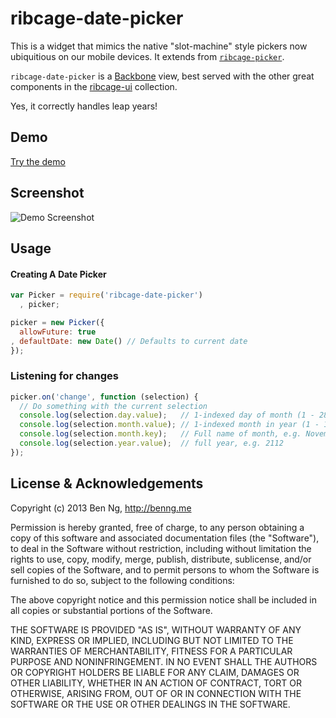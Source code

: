 ribcage-date-picker
==============

This is a widget that mimics the native "slot-machine" style pickers now ubiquitious on our mobile devices. It extends from [`ribcage-picker`](http://npmjs.org/package/ribcage-picker).

`ribcage-date-picker` is a [Backbone](http://backbonejs.org/) view, best served with the other great components in the [ribcage-ui](https://github.com/Techwraith/ribcage-ui) collection.

Yes, it correctly handles leap years!

Demo
----

[Try the demo](http://ben-ng.github.io/ribcage-date-picker/)

Screenshot
----------
![Demo Screenshot](http://ben-ng.github.io/ribcage-date-picker/screencap.jpg)

Usage
-----

#### Creating A Date Picker

```js
var Picker = require('ribcage-date-picker')
  , picker;

picker = new Picker({
  allowFuture: true
, defaultDate: new Date() // Defaults to current date
});
```

### Listening for changes
```js
picker.on('change', function (selection) {
  // Do something with the current selection
  console.log(selection.day.value);   // 1-indexed day of month (1 - 28/29/30/31)
  console.log(selection.month.value); // 1-indexed month in year (1 - 12)
  console.log(selection.month.key);   // Full name of month, e.g. November
  console.log(selection.year.value);  // full year, e.g. 2112
});
```

License & Acknowledgements
--------------------------

Copyright (c) 2013 Ben Ng, http://benng.me

Permission is hereby granted, free of charge, to any person
obtaining a copy of this software and associated documentation
files (the "Software"), to deal in the Software without
restriction, including without limitation the rights to use,
copy, modify, merge, publish, distribute, sublicense, and/or sell
copies of the Software, and to permit persons to whom the
Software is furnished to do so, subject to the following
conditions:

The above copyright notice and this permission notice shall be
included in all copies or substantial portions of the Software.

THE SOFTWARE IS PROVIDED "AS IS", WITHOUT WARRANTY OF ANY KIND,
EXPRESS OR IMPLIED, INCLUDING BUT NOT LIMITED TO THE WARRANTIES
OF MERCHANTABILITY, FITNESS FOR A PARTICULAR PURPOSE AND
NONINFRINGEMENT. IN NO EVENT SHALL THE AUTHORS OR COPYRIGHT
HOLDERS BE LIABLE FOR ANY CLAIM, DAMAGES OR OTHER LIABILITY,
WHETHER IN AN ACTION OF CONTRACT, TORT OR OTHERWISE, ARISING
FROM, OUT OF OR IN CONNECTION WITH THE SOFTWARE OR THE USE OR
OTHER DEALINGS IN THE SOFTWARE.
